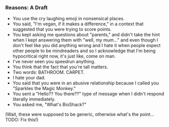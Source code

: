 ### Reasons: A Draft

- You use the cry laughing emoji in nonsensical places.
- You said, "I'm vegan, if it makes a difference," in a context that suggested that you were trying to score points.
- You kept asking me questions about "parents," and didn't take the hint when I kept answering them with "well, my mum..." and even though I don't feel like you did anything wrong and I hate it when people expect other people to be mindreaders and so I acknowledge that I'm being hypocritical right now, it's just like, come on man.
- I've never seen you speedrun anything.
- You think that the fact that you're tall matters.
- Two words: BATHROOM. CARPET.
- I hate your dad.
- You said that you were in an abusive relationship because I called you "Sparkles the Magic Monkey."
- You sent a "Hello?? You there??" type of message when I didn't respond literally immediately.
- You asked me, "What's BioShack?"

(Wait, these were supposed to be generic, otherwise what's the point... TODO: Fix this!)